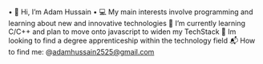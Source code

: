 • 👋 Hi, I’m Adam Hussain 
• 💻 My main interests involve programming and learning about new and innovative technologies
🌴 I’m currently learning C/C++ and plan to move onto javascript to widen my TechStack
🌟 Im looking to find a degree apprenticeship within the technology field
📬 How to find me: @adamhussain2525@gmail.com
